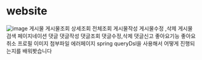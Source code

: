 # website
![image](https://github.com/seyoki/website/assets/159132449/4a8cead5-a2c1-4298-b3e3-90ad13fa3075)
게시물
게시물조회
상세조회
전체조회
게시물작성
게시물수정 ,삭제
게시물 검색
페이지네이션
댓글
댓글작성
댓글조회
댓글수정,삭제
댓글신고
좋아요기능
좋아요취소
프로필 이미지
첨부파일
에러페이지
spring queryDsl을 사용해서 어떻게 진행되는지를 배워봣습니다
